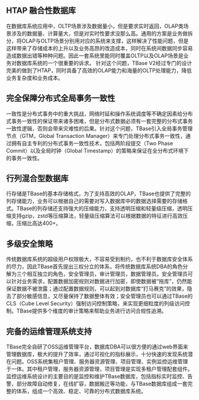 ## HTAP 融合性数据库
在数据库系统应用中，OLTP场景涉及数据量小，但是要求实时返回，OLAP类场景涉及的数据量、计算量大，但是对实时性要求没那么高。通用的方案是业务做拆分，将OLAP与OLTP场景分别用对应的系统来支撑，这样解决了性能问题，但是这样带来了存储成本的上升以及业务高昂的改造成本，同时在系统间数据同步容易造成数据出错等种种问题。因此一套系统里能同时覆盖OLTP以及OLAP场景是业务对数据库系统的一个很重要的诉求。
针对这个问题，TBase V2经过专门的设计完美的做到了HTAP，同时具备了高效的OLAP能力和海量的OLTP处理能力，降低业务复杂度和业务成本。

## 完全保障分布式全局事务一致性
一致性是分布式事务中的重大挑战，网络时延和操作系统调度等不确定因素给分布式事务一致性的保证带来诸多困难，但是分布式数据必须有一套完整的分布式事务一致性逻辑，否则会带来灾难性的后果。针对这个问题，TBase引入全局事务管理节点（GTM，Global Transaction Manager）来专门处理分布式事务一致性，通过拥有自主专利的分布式事务一致性技术，包括两阶段提交（Two Phase Commit）以及全局时钟（Global Timestamp）的策略来保证在全分布式环境下的事务一致性。

## 行列混合型数据库
行存储是TBase的基本存储格式，为了支持高效的OLAP，TBase也提供了完整的列存储能力，业务可以根据自己的需要对写入数据库中的数据选择需要的存储格式。TBase的列存储还支持强大的压缩能力，支持透明压缩和轻量级压缩，透明压缩支持gzip，zstd等压缩算法，轻量级压缩算法可以根据数据的特征进行高效压缩，压缩比高达400+。

## 多级安全策略
传统数据库系统的超级用户权限极大，不容易受到制约，也不利于数据库安全体系的尽力，因此TBase首先提出三权分立的体系，将传统数据库系统DBA的角色分解为三个相互独立的角色，安全管理员，审计管理员，数据管理员。安全管理员可以针对业务需求，配置数据加密规则对数据进行加密，即使数据被“拖库”，仍然能保证数据不被泄露；通过配置数据规则，可以起到对数据库“打马赛克”的效果，隐去了部分敏感信息，又尽量保持了数据整体有效；安全管理员也可以通过TBase的CLS（Cube Level Security）强制访问控制策略，来实现更细粒度的列级访问控制。TBase提供多个维度的审计策略来帮助业务进行访问合规性追溯。

## 完备的运维管理系统支持
TBase完全自研了OSS运维管理平台，数据库DBA可以很方便的通过web界面来管理数据库，极大的提升了效率，通过可视化的指标展示，十分快速的发现系统潜在问题。OSS系统集租户管理、服务器资源管理、项目管理、实例监控运维管理于一体。其中租户管理，服务器资源管理，项目管理是实现多租户管理配套组件。监控运维系统设计的主要目的是监控和维护TBase数据库，包括指标实时监控、告警，部分故障自动修复，在线扩容，数据搬迁等功能，与TBase数据库组成一套完整的体系，组成一个高效、稳定、可靠的分布式数据库系统。
